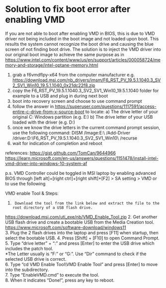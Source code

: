 # Solution to fix boot error after enabling VMD

If you are not able to boot after enabling VMD in BIOS, this is due to VMD driver not being included in the boot image and not loaded upon boot.
This results the system cannot recognize the boot drive and causing the blue screen of not finding boot drive.
The solution is to inject the VMD driver into our original boot image to achieve the same purpose as in https://www.intel.com/content/www/us/en/support/articles/000058724/memory-and-storage/intel-optane-memory.html

1. grab a f6vmdflpy-x64 from the computer manufacturer e.g. https://download.msi.com/nb_drivers/imsm/F6_RST_PV_19.5.1.1040.3_SV2_SV1_Win10_19.5.1.1040_0x21dc22f8.zip
2. copy the F6_RST_PV_19.5.1.1040.3_SV2_SV1_Win10_19.5.1.1040 folder for example to a USB and plug in during next boot
3. boot into recovery screen and choose to use command prompt
4. follow the answer in https://superuser.com/questions/1117591/access-entire-c-drive-from-x-source-boot to locate:
    a) The drive letter of your original C: Windows partition (e.g. E:)
    b) The drive letter of your USB loaded with the driver (e.g. D:)
5. once we know the drive letters in the current command prompt session, use the following command:
       DISM /Image:E:\ /Add-Driver /driver:D:\F6_RST_PV_19.5.1.1040.3_SV2_SV1_Win10\ /recurse
6. wait for indication of completion and reboot

references:
https://gist.github.com/TomCan/9644966  
https://learn.microsoft.com/en-us/answers/questions/1151478/install-intel-vmd-driver-into-windows-10-system-af

p.s. VMD Controller could be toggled in MSI laptop by enabling advanced BIOS through [left alt]+[right ctrl]+[right shift]+[F2] > SA setting > VMD
or to use the following
 
VMD enable Tool & Steps: 
1.      Download the tool from the link below and extract the file to the root directory of a USB flash drive.  
https://download.msi.com/uti_exe/nb/VMD_Enable_Tool.zip 
2.      Get another USB flash drive and create a bootable USB from the Media Creation tool. 
https://www.microsoft.com/software-download/windows11   
3.      Plug the 2 flash drives into the laptop and press [F11] when startup, then select the bootable USB. 
4.      Press [Shift] + [F10] to open Command Prompt.   
5.      Type “drive letter” + “:” and press [Enter] to enter the USB drive which includes the patch tool.   
*The Letter usually is “F:” or “G:”. Use “Dir” command to check if the selected USB drive is correct.   
6.      Type “cd VMD Enable Tool\VMD Enable Tool” and press [Enter] to move into the subdirectory.  
7.      Type “EnableVMD.cmd” to execute the tool.   
8.      When it indicates “Done!”, press any key to reboot. 
